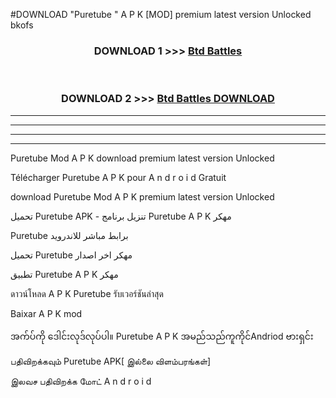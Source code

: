 #DOWNLOAD "Puretube " A P K [MOD] premium latest version Unlocked bkofs 



<div align="center">

<h3>DOWNLOAD 1 >>> <a href="https://getmod1.web.app/?judule=Btd Battles">Btd Battles</a></h3><br>

<h3>DOWNLOAD 2 >>> <a href="https://getmod1.web.app/?judule=Btd Battles">Btd Battles DOWNLOAD</a></h3>

</div>


----------------------------------------------------------

----------------------------------------------------------

----------------------------------------------------------

----------------------------------------------------------


Puretube  Mod A P K download premium latest version Unlocked

Télécharger  Puretube  A P K pour A n d r o i d Gratuit

download Puretube  Mod A P K premium latest version Unlocked

تحميل Puretube  APK - تنزيل برنامج Puretube  A P K مهكر

Puretube  برابط مباشر للاندرويد

تحميل Puretube  مهكر اخر اصدار

تطبيق Puretube  A P K مهكر

ดาวน์โหลด A P K Puretube  รับเวอร์ชันล่าสุด

Baixar A P K mod

အက်ပ်ကို ဒေါင်းလုဒ်လုပ်ပါ။ Puretube  A P K အမည်သည်ကူကိုင်Andriod ဗားရှင်း

பதிவிறக்கவும் Puretube  APK[ இல்லை விளம்பரங்கள்] 
 
இலவச பதிவிறக்க மோட் A n d r o i d



